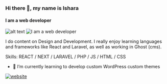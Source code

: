 ### Hi there 👋, my name is Ishara
#### I am a web developer 
![alt text]([https://raw.githubusercontent.com/isharaLiyanage/isharaLiyanage/b075ef8b6c8189562b5a3f4091c8045e46da7882/git.jpg](https://raw.githubusercontent.com/isharaLiyanage/isharaLiyanage/b075ef8b6c8189562b5a3f4091c8045e46da7882/git.jpg))
![I am a web developer ](<img src='https://raw.githubusercontent.com/isharaLiyanage/isharaLiyanage/b075ef8b6c8189562b5a3f4091c8045e46da7882/git.jpg' alt='website' height='200'>)

 I do content on Design and Development. I really enjoy learning languages and frameworks like React and Laravel, as well as working in Ghost (cms).

Skills: REACT / NEXT / LARAVEL / PHP / JS / HTML / CSS

- 🌱 I’m currently learning  to develop custom WordPress custom themes  


[<img src='https://cdn.jsdelivr.net/npm/simple-icons@3.0.1/icons/icloud.svg' alt='website' height='40'>](https://isharadulanjaya.000webhostapp.com/)  

